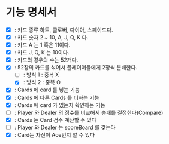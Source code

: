 # 기능 명세서
- [x] : 카드 종류 하트, 클로버, 다이아, 스페이드다.
- [x] : 카드 숫자 2 ~ 10, A, J, Q, K 다.
- [x] : 카드 A 는 1 혹은 11이다.
- [x] : 카드 J, Q, K 는 10이다.
- [x] : 카드의 경우의 수는 52개다.
- [x] : 52장의 카드를 섞어서 플레이어들에게 2장씩 분배한다.
  - [ ] : 방식 1 : 중복 X
  - [x] : 방식 2 : 중복 O
- [x] : Cards 에 card 를 넣는 기능
- [x] : Cards 에 다른 Cards 를 더하는 기능
- [x] : Cards 에 card 가 있는지 확인하는 기능
- [ ] : Player 와 Dealer 의 점수를 비교해서 승패를 결정한다(Compare)
- [x] : Cards 는 Card 점수 계산할 수 있다
- [ ] : Player 와 Dealer 는 scoreBoard 를 갖는다 
- [x] : Card는 자신이 Ace인지 알 수 있다
